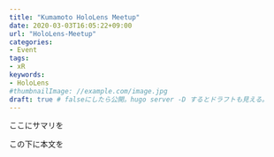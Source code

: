 ```yaml
---
title: "Kumamoto HoloLens Meetup"
date: 2020-03-03T16:05:22+09:00
url: "HoloLens-Meetup"
categories:
- Event
tags:
- xR
keywords:
- HoloLens
#thumbnailImage: //example.com/image.jpg
draft: true # falseにしたら公開。hugo server -D するとドラフトも見える。
---
```

ここにサマリを
<!--more-->
この下に本文を